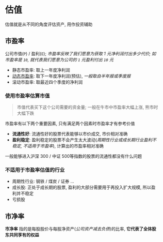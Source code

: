 # 估值

估值就是从不同的角度评估资产, 用作投资辅助

## 市盈率
公司市值(`P`) / 盈利(`E`); *市盈率反映了我们愿意为获取 1 元净利润付出多少代价; 如市盈率是 `10`, 就代表我们愿意为公司的 `1` 元盈利付出 `10` 元*

- 静态市盈率: 取上一年度净利润
- [动态市盈率](https://baike.baidu.com/item/%E5%8A%A8%E6%80%81%E5%B8%82%E7%9B%88%E7%8E%87/7804394?fr=aladdin): 取下一年度净利润(预估), *一般取自半年报或季度报*
- 滚动市盈率: 取最近四个季度的净利润

### 使用市盈率估算市值

> 市值代表买下这个公司需要的资金量; 一般在牛市中市盈率大幅上涨, 熊市时大幅下跌

市盈率有以下两个重要因素, 只有满足两个因素时市盈率才有参考价值

- **流通性好**: 流通性好的股票代表能够以市价成交, 市价相对准确
- **盈利稳定**: 盈利稳定的股票不会产生太大波动(*周期性行业或成长期行业盈利不稳定, 不适用于市盈率*), 计算出的市盈率相对准确

一般能够进入沪深 300 / 中证 500等指数的股票的流通性都没有什么问题

### 不适用于市盈率估值的行业
- 周期性行业: 钢铁 / 煤炭 / 证券 ...
- 成长股: 正处于成长期的股票, 盈利的大部分需要用于再投入扩大规模, 所以盈利并不稳定
- 亏损股

## 市净率

**市净率** 指的是每股股价与每股净资产(*公司资产减去负债*)的比率, **它代表了全体股东共同享有的权益**




